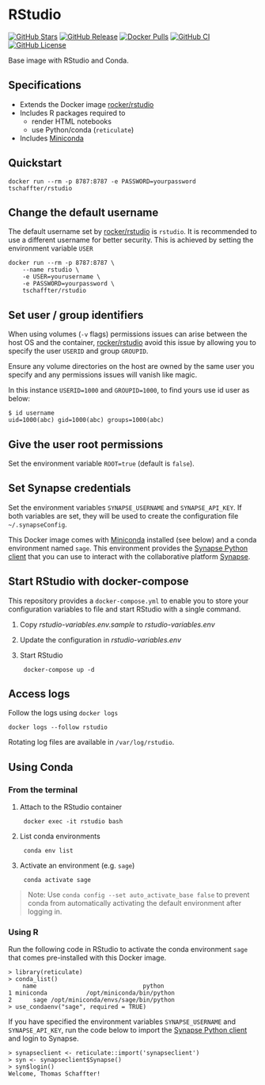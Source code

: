 # RStudio

[![GitHub Stars](https://img.shields.io/github/stars/tschaffter/rstudio.svg?color=94398d&labelColor=555555&logoColor=ffffff&style=for-the-badge&logo=github)](https://github.com/tschaffter/rstudio)
[![GitHub Release](https://img.shields.io/github/release/tschaffter/rstudio.svg?color=94398d&labelColor=555555&logoColor=ffffff&style=for-the-badge&logo=github)](https://github.com/tschaffter/rstudio/releases)
[![Docker Pulls](https://img.shields.io/docker/pulls/tschaffter/rstudio.svg?color=94398d&labelColor=555555&logoColor=ffffff&style=for-the-badge&label=pulls&logo=docker)](https://hub.docker.com/r/tschaffter/rstudio)
[![GitHub CI](https://img.shields.io/github/workflow/status/tschaffter/rstudio/ci.svg?color=94398d&labelColor=555555&logoColor=ffffff&style=for-the-badge&logo=github)](https://github.com/tschaffter/rstudio)
[![GitHub License](https://img.shields.io/github/license/tschaffter/rstudio.svg?color=94398d&labelColor=555555&logoColor=ffffff&style=for-the-badge&logo=github)](https://github.com/tschaffter/rstudio)

Base image with RStudio and Conda.

## Specifications

- Extends the Docker image [rocker/rstudio]
- Includes R packages required to
  - render HTML notebooks
  - use Python/conda (`reticulate`)
- Includes [Miniconda]

## Quickstart

    docker run --rm -p 8787:8787 -e PASSWORD=yourpassword tschaffter/rstudio

## Change the default username

The default username set by [rocker/rstudio] is `rstudio`. It is recommended to
use a different username for better security. This is achieved by setting the
environment variable `USER`

    docker run --rm -p 8787:8787 \
        --name rstudio \
        -e USER=yourusername \
        -e PASSWORD=yourpassword \
        tschaffter/rstudio

## Set user / group identifiers

When using volumes (`-v` flags) permissions issues can arise between the host OS
and the container, [rocker/rstudio] avoid this issue by allowing you to specify
the user `USERID` and group `GROUPID`.

Ensure any volume directories on the host are owned by the same user you specify
and any permissions issues will vanish like magic.

In this instance `USERID=1000` and `GROUPID=1000`, to find yours use id user as
below:

    $ id username
    uid=1000(abc) gid=1000(abc) groups=1000(abc)

## Give the user root permissions

Set the environment variable `ROOT=true` (default is `false`).

## Set Synapse credentials

Set the environment variables `SYNAPSE_USERNAME` and `SYNAPSE_API_KEY`. If both
variables are set, they will be used to create the configuration file
`~/.synapseConfig`.

This Docker image comes with [Miniconda] installed (see below) and a conda
environment named `sage`. This environment provides the [Synapse Python client]
that you can use to interact with the collaborative platform [Synapse].

## Start RStudio with docker-compose

This repository provides a `docker-compose.yml` to enable you to store your
configuration variables to file and start RStudio with a single command.

1. Copy *rstudio-variables.env.sample* to *rstudio-variables.env*
2. Update the configuration in *rstudio-variables.env*
3. Start RStudio

        docker-compose up -d

## Access logs

Follow the logs using `docker logs`

    docker logs --follow rstudio

Rotating log files are available in `/var/log/rstudio`.

## Using Conda

### From the terminal

1. Attach to the RStudio container

        docker exec -it rstudio bash

2. List conda environments

        conda env list

3. Activate an environment (e.g. `sage`)

        conda activate sage

> Note: Use `conda config --set auto_activate_base false` to prevent conda from
automatically activating the default environment after logging in.

### Using R

Run the following code in RStudio to activate the conda environment `sage` that
comes pre-installed with this Docker image.

    > library(reticulate)
    > conda_list()
        name                              python
    1 miniconda           /opt/miniconda/bin/python
    2      sage /opt/miniconda/envs/sage/bin/python
    > use_condaenv("sage", required = TRUE)

If you have specified the environment variables `SYNAPSE_USERNAME` and `SYNAPSE_API_KEY`, run the code below to import the [Synapse Python client] and
login to Synapse.

    > synapseclient <- reticulate::import('synapseclient')
    > syn <- synapseclient$Synapse()
    > syn$login()
    Welcome, Thomas Schaffter!

<!-- Definitions -->

[rocker/rstudio]: https://hub.docker.com/r/rocker/rstudio
[Miniconda]: https://docs.conda.io/en/latest/miniconda.html
[synapse]: https://www.synapse.org/
[Synapse Python client]: https://pypi.org/project/synapseclient/